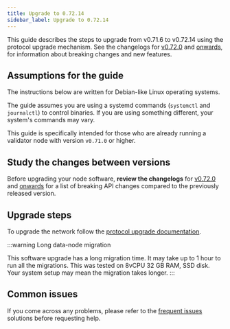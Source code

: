 ```yaml
---
title: Upgrade to 0.72.14
sidebar_label: Upgrade to 0.72.14
---
```


This guide describes the steps to upgrade from v0.71.6 to v0.72.14 using the protocol upgrade mechanism. See the changelogs for [v0.72.0](https://github.com/vegaprotocol/vega/releases/tag/v0.72.0) and [onwards](https://github.com/vegaprotocol/vega/releases/), for information about breaking changes and new features.

## Assumptions for the guide
The instructions below are written for Debian-like Linux operating systems.

The guide assumes you are using a systemd commands (`systemctl` and `journalctl`) to control binaries. If you are using something different, your system's commands may vary.

This guide is specifically intended for those who are already running a validator node with version `v0.71.0` or higher.

## Study the changes between versions
Before upgrading your node software, **review the changelogs** for [v0.72.0](https://github.com/vegaprotocol/vega/releases/tag/v0.72.0) and [onwards](https://github.com/vegaprotocol/vega/releases/) for a list of breaking API changes compared to the previously released version.

## Upgrade steps
To upgrade the network follow the [protocol upgrade documentation](../how-to/upgrade-network.md).

:::warning Long data-node migration

This software upgrade has a long migration time. It may take up to 1 hour to run all the migrations. This was tested on 8vCPU 32 GB RAM, SSD disk. Your system setup may mean the migration takes longer.
:::

## Common issues
If you come across any problems, please refer to the [frequent issues](../how-to/solve-frequent-issues.md) solutions before requesting help.